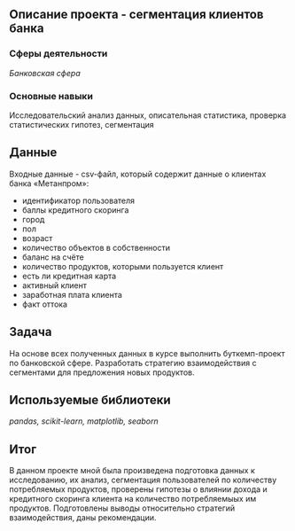 ## Описание проекта - сегментация клиентов банка

### Сферы деятельности

*Банковская сфера*

### Основные навыки

Исследовательский анализ данных, описательная статистика, проверка статистических гипотез, сегментация

## Данные

Входные данные - csv-файл, который содержит данные о клиентах банка «Метанпром»:
- идентификатор пользователя
- баллы кредитного скоринга
- город
- пол
- возраст
- количество объектов в собственности
- баланс на счёте
- количество продуктов, которыми пользуется клиент
- есть ли кредитная карта
- активный клиент
- заработная плата клиента
- факт оттока


## Задача

На основе всех полученных данных в курсе выполнить буткемп-проект по банковской сфере. Разработать стратегию взаимодействия с сегментами для предложения новых продуктов.

## Используемые библиотеки

*pandas, scikit-learn, matplotlib, seaborn*

## Итог

В данном проекте мной была произведена подготовка данных к исследованию, их анализ, сегментация пользователей по количеству потребляемых продуктов, проверены гипотезы о влиянии дохода и кредитного скоринга клиента на количество потребляемыых им продуктов. Подготовлены выводы относительно стратегий взаимодействия, даны рекомендации.
